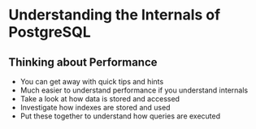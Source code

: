 # Understanding the Internals of PostgreSQL

## Thinking about Performance

* You can get away with quick tips and hints
* Much easier to understand performance if you understand internals
* Take a look at how data is stored and accessed
* Investigate how indexes are stored and used
* Put these together to understand how queries are executed
